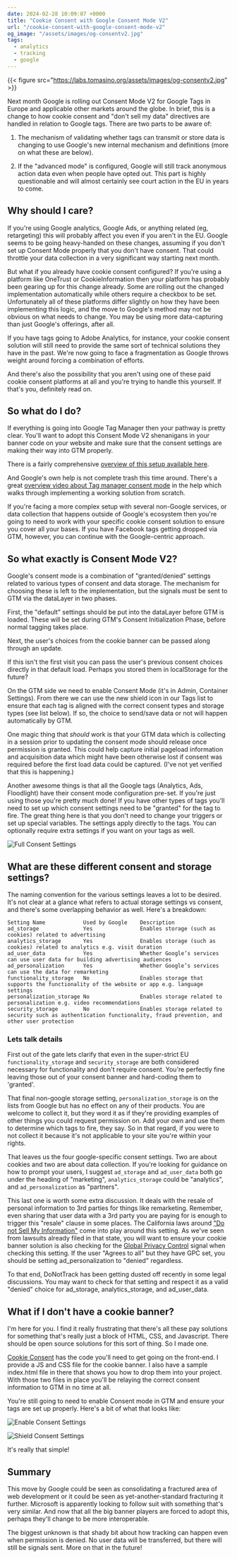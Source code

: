 ```yaml
---
date: 2024-02-28 10:09:07 +0000
title: "Cookie Consent with Google Consent Mode V2"
url: "/cookie-consent-with-google-consent-mode-v2"
og_image: "/assets/images/og-consentv2.jpg"
tags:
  - analytics
  - tracking
  - google
---
```


{{< figure src="https://labs.tomasino.org/assets/images/og-consentv2.jpg" >}}

Next month Google is rolling out Consent Mode V2 for Google Tags in Europe and
applicable other markets around the globe. In brief, this is a change to how
cookie consent and "don't sell my data" directives are handled in relation to
Google tags. There are two parts to be aware of:

1. The mechanism of validating whether tags can transmit or store data is
   changing to use Google's new internal mechanism and definitions (more on what
   these are below).

2. If the "advanced mode" is configured, Google will still track anonymous
   action data even when people have opted out. This part is highly questionable
   and will almost certainly see court action in the EU in years to come.

## Why should I care?

If you're using Google analytics, Google Ads, or anything related (eg,
retargeting) this will probably affect you even if you aren't in the EU. Google
seems to be going heavy-handed on these changes, assuming if you don't set up
Consent Mode properly that you don't have consent. That could throttle your data
collection in a very significant way starting next month.

But what if you already have cookie consent configured? If you're using
a platform like OneTrust or CookieInformation then your platform has probably
been gearing up for this change already. Some are rolling out the changed
implementation automatically while others require a checkbox to be set.
Unfortunately all of these platforms differ slightly on how they have been
implementing this logic, and the move to Google's method may not be obvious on
what needs to change. You may be using more data-capturing than just Google's
offerings, after all.

If you have tags going to Adobe Analytics, for instance, your cookie consent
solution will still need to provide the same sort of technical solutions they
have in the past. We're now going to face a fragmentation as Google throws
weight around forcing a combination of efforts.

And there's also the possibility that you aren't using one of these paid cookie
consent platforms at all and you're trying to handle this yourself. If that's
you, definitely read on.

## So what do I do?

If everything is going into Google Tag Manager then your pathway is pretty
clear. You'll want to adopt this Consent Mode V2 shenanigans in your banner code
on your website and make sure that the consent settings are making their way
into GTM properly.

There is a fairly comprehensive [overview of this setup available here](https://www.simoahava.com/analytics/consent-mode-v2-google-tags/).

And Google's own help is not complete trash this time around. There's a great
[overview video about Tag manager consent
mode](https://support.google.com/tagmanager/answer/10718549?hl=en) in the help
which walks through implementing a working solution from scratch.

If you're facing a more complex setup with several non-Google services, or data
collection that happens outside of Google's ecosystem then you're going to need
to work with your specific cookie consent solution to ensure you cover all your
bases. If you have Facebook tags getting dropped via GTM, however, you can
continue with the Google-centric approach.

## So what exactly is Consent Mode V2?

Google's consent mode is a combination of "granted/denied" settings related to
various types of consent and data storage. The mechanism for choosing these is
left to the implementation, but the signals must be sent to GTM via the
dataLayer in two phases.

First, the "default" settings should be put into the dataLayer before GTM is
loaded. These will be set during GTM's Consent Initialization Phase, before
normal tagging takes place.

Next, the user's choices from the cookie banner can be passed along through an
update.

If this isn't the first visit you can pass the user's previous consent choices
directly in that default load. Perhaps you stored them in localStorage for the
future?

On the GTM side we need to enable Consent Mode (it's in Admin, Container
Settings). From there we can use the new shield icon in our Tags list to ensure
that each tag is aligned with the correct consent types and storage types (see
list below). If so, the choice to send/save data or not will happen
automatically by GTM.

One magic thing that *should* work is that your GTM data which is collecting in
a session prior to updating the consent mode should release once permission is
granted. This could help capture initial pageload information and acquisition
data which might have been otherwise lost if consent was required before the
first load data could be captured. (I've not yet verified that this is
happening.)

Another awesome things is that all the Google tags (Analytics, Ads, Floodlight)
have their consent mode configuration pre-set. If you're just using those you're
pretty much done! If you have other types of tags you'll need to set up which
consent settings need to be "granted" for the tag to fire. The great thing here
is that you don't need to change your triggers or set up special variables. The
settings apply directly to the tags. You can optionally require extra settings
if you want on your tags as well.

![Full Consent Settings](https://labs.tomasino.org/assets/images/full-consent-settings.jpg)

## What are these different consent and storage settings?

The naming convention for the various settings leaves a lot to be desired. It's
not clear at a glance what refers to actual storage settings vs consent, and
there's some overlapping behavior as well. Here's a breakdown:

```
Setting Name            Used by Google    Description
ad_storage              Yes               Enables storage (such as cookies) related to advertising
analytics_storage       Yes               Enables storage (such as cookies) related to analytics e.g. visit duration
ad_user_data            Yes               Whether Google’s services can use user data for building advertising audiences
ad_personalization      Yes               Whether Google’s services can use the data for remarketing
functionality_storage   No                Enables storage that supports the functionality of the website or app e.g. language settings
personalization_storage No                Enables storage related to personalization e.g. video recommendations
security_storage        No                Enables storage related to security such as authentication functionality, fraud prevention, and other user protection
```

### Lets talk details

First out of the gate lets clarify that even in the super-strict EU
`functionality_storage` and `security_storage` are both considered necessary for
functionality and don't require consent. You're perfectly fine leaving those out
of your consent banner and hard-coding them to 'granted'.

That final non-google storage setting, `personalization_storage` is on the lists
from Google but has no effect on any of their products. You are welcome to
collect it, but they word it as if they're providing examples of other things
you could request permission on. Add your own and use them to determine which
tags to fire, they say. So in that regard, if you were to not collect it because
it's not applicable to your site you're within your rights.

That leaves us the four google-specific consent settings. Two are about cookies
and two are about data collection. If you're looking for guidance on how to
prompt your users, I suggest `ad_storage` and `ad_user_data` both go under the
heading of "marketing", `analytics_storage` could be "analytics", and
`ad_personalization` as "partners".

This last one is worth some extra discussion. It deals with the resale of
personal information to 3rd parties for things like remarketing. Remember, even
sharing that user data with a 3rd party you are paying for is enough to trigger
this "resale" clause in some places. The California laws around ["Do not Sell My
Information"](https://labs.tomasino.org/ccpa-and-don-t-sell-my-information/)
come into play around this setting. As we've seen from lawsuits
already filed in that state, you will want to ensure your cookie banner solution
is also checking for the [Global Privacy
Control](https://labs.tomasino.org/respecting-gpc-and-dnt-in-gtm/) signal when
checking this setting. If the user "Agrees to all" but they have GPC set, you
should be setting ad_personalization to "denied" regardless.

To that end, DoNotTrack has been getting dusted off recently in some legal
discussions. You may want to check for that setting and respect it as a valid
"denied" choice for ad_storage, analytics_storage, and ad_user_data.

## What if I don't have a cookie banner?

I'm here for you. I find it really frustrating that there's all these pay
solutions for something that's really just a block of HTML, CSS, and Javascript.
There should be open source solutions for this sort of thing. So I made one.

[Cookie Consent](https://github.com/jamestomasino/cookieconsent) has the code
you'll need to get going on the front-end. I provide a JS and CSS file for the
cookie banner. I also have a sample index.html file in there that shows you how
to drop them into your project. With those two files in place you'll be relaying
the correct consent information to GTM in no time at all.

You're still going to need to enable Consent mode in GTM and ensure your tags
are set up properly. Here's a bit of what that looks like:

![Enable Consent Settings](https://labs.tomasino.org/assets/images/enable-consent-settings.png)

![Shield Consent Settings](https://labs.tomasino.org/assets/images/shield-consent-settings.png)

It's really that simple!

## Summary

This move by Google could be seen as consolidating a fractured area of web
development or it could be seen as yet-another-standard fracturing it further.
Microsoft is apparently looking to follow suit with something that's very
similar. And now that all the big banner players are forced to adopt this,
perhaps they'll change to be more interoperable.

The biggest unknown is that shady bit about how tracking can happen even when
permission is denied. No user data will be transferred, but there will still be
signals sent. More on that in the future!
